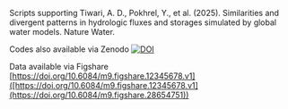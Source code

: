 Scripts supporting Tiwari, A. D., Pokhrel, Y., et al. (2025). Similarities and divergent patterns in hydrologic fluxes and storages simulated by global water models. Nature Water.

Codes also available via Zenodo [![DOI](https://zenodo.org/badge/DOI/10.5281/zenodo.15079279.svg)](https://doi.org/10.5281/zenodo.15079279)

Data available via Figshare [https://doi.org/10.6084/m9.figshare.12345678.v1]([https://doi.org/10.6084/m9.figshare.12345678.v1](https://doi.org/10.6084/m9.figshare.28654751))

